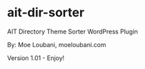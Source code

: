 ait-dir-sorter
==============

AIT Directory Theme Sorter WordPress Plugin

By: Moe Loubani, moeloubani.com

Version 1.01 - Enjoy!
